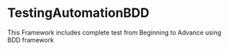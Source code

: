 # TestingAutomationBDD
This Framework includes complete test from Beginning to Advance using BDD framework
